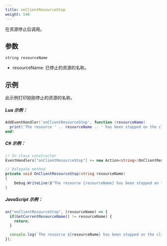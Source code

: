 ```yaml
---
title: onClientResourceStop
weight: 546
---
```


在资源停止后调用。

参数
----------

```
string resourceName
```

- resourceName: 已停止的资源的名称。

示例
--------
此示例打印刚刚停止的资源的名称。

##### Lua 示例：
```lua
AddEventHandler('onClientResourceStop', function (resourceName)
  print('The resource ' .. resourceName .. ' has been stopped on the client.')
end)
```

##### C\# 示例：
```csharp
// In class constructor
EventHandlers["onClientResourceStop"] += new Action<string>(OnClientResourceStop);

// Delegate method
private void OnClientResourceStop(string resourceName)
{
    Debug.WriteLine($"The resource {resourceName} has been stopped on the client.");
}
```

##### JavaScript 示例：
```js
on("onClientResourceStop", (resourceName) => {
  if(GetCurrentResourceName() != resourceName) {
    return;
  }

  console.log(`The resource ${resourceName} has been stopped on the client.`)
});
```
